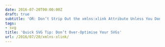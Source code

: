 ```yaml
---
date: 2016-07-20T00:00:00Z
draft: true
subtitle: 'OR: Don’t Strip Out the xmlns:xlink Attribute Unless You Don’t Need It'
tags:
- svg
title: 'Quick SVG Tip: Don’t Over-Optimise Your SVGs'
url: /2016/07/20/xmlns-xlink/
---
```


